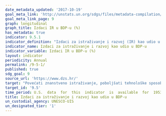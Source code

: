 ```yaml
---
date_metadata_updated: '2017-10-19'
goal_meta_link: 'http://unstats.un.org/sdgs/files/metadata-compilation/Metadata-Goal-9.pdf'
goal_meta_link_page: 9
graph: longitudinal
graph_title: Izdaci IR u BDP-u (%)
has_metadata: true
indicator: 9.5.1
indicator_definition: "Izdaci za istraživanje i razvoj (IR) kao udio u bruto domaćem proizvodu (BDP) su iznos izdataka za IR podijeljen s ukupnim outputom gospodarstva (BDP-om). Priručnik Frascati OECD-a (OECD, 2015) pruža relevantne definicije o istraživanju i razvoju, bruto domaćim izdacima za IR i istraživačima. Istraživanje i razvoj (IR) jest kreativni sustavni stvaralački rad s ciljem uvećanja količine znanja uključujući znanja o čovjeku, kulturi i društvu, kao i osmišljavanje novih primjena dostupnog znanja (FM 2.5). Bruto domaći izdaci za IR jesu ukupni unutarnji izdaci za IR na području države u promatranoj kalendarskoj godini (FM 4.7). Uključuju IR proveden u zemlji financiran iz inozemstva, ali isključuju financiranje IR-a provedenog u inozemstvu (FM 4.8). Unutarnji izdaci za IR jesu svi tekući izdaci i kapitalni izdaci u bruto iznosima za IR proveden u izvještajnoj jedinici, neovisno o izvoru sredstava (FM 4.10). Istraživači su stručnjaci koji se bave stvaranjem novog znanja. Oni provode istraživanje i poboljšavaju i razvijaju koncepte, teorije, modele, postupke, softver ili operativne metode (FM 5.35)."
indicator_name: Izdaci za istraživanje i razvoj kao udio u BDP-u
indicator_variable: Izdaci IR u BDP-u (%)
layout: indicator
periodicity: Annual
permalink: /9-5-1/
published: true
sdg_goal: 9
source_url: 'https://www.dzs.hr/'
target: "Povećati znanstveno istraživanje, poboljšati tehnološke sposobnosti proizvodnih sektora u svim zemljama, osobito zemljama u razvoju, uključujući, do 2030., stimulirati inovacije i bitno povećati broj zaposlenih na istraživanju i razvoju na milijun ljudi i javnih i privatnih izdataka za istraživanje i razvoj. "
target_id: '9.5'
time_period: U.S.  data  for  this  indicator  is  available  for  1953  to  present.  The  most  recent  year  avaiable  in  published  data  is  2015.
title: Izdaci za istraživanje i razvoj kao udio u BDP-u
un_custodial_agency: UNESCO-UIS
un_designated_tier: '1'
---
```

